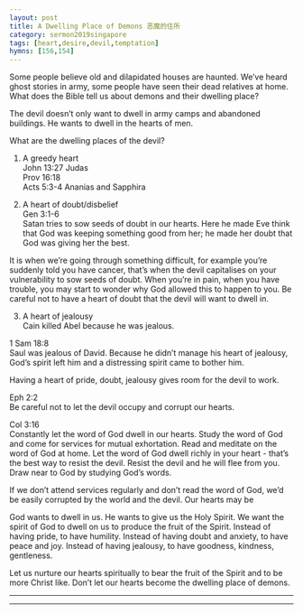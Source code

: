 ```yaml
---  
layout: post  
title: A Dwelling Place of Demons 恶魔的住所  
category: sermon2019singapore  
tags: [heart,desire,devil,temptation]  
hymns: [156,154]  
---  
```

Some people believe old and dilapidated houses are haunted. We’ve heard ghost stories in army, some people have seen their dead relatives at home. What does the Bible tell us about demons and their dwelling place?

The devil doesn’t only want to dwell in army camps and abandoned buildings. He wants to dwell in the hearts of men. 

What are the dwelling places of the devil?  
1. A greedy heart  
John 13:27 Judas  
Prov 16:18  
Acts 5:3-4 Ananias and Sapphira 

2. A heart of doubt/disbelief  
Gen 3:1-6  
Satan tries to sow seeds of doubt in our hearts. Here he made Eve think that God was keeping something good from her; he made her doubt that God was giving her the best. 

It is when we’re going through something difficult, for example you’re suddenly told you have cancer, that’s when the devil capitalises on your vulnerability to sow seeds of doubt. When you’re in pain, when you have trouble, you may start to wonder why God allowed this to happen to you. Be careful not to have a heart of doubt that the devil will want to dwell in. 

3. A heart of jealousy  
Cain killed Abel because he was jealous. 

1 Sam 18:8  
Saul was jealous of David. Because he didn’t manage his heart of jealousy, God’s spirit left him and a distressing spirit came to bother him.

Having a heart of pride, doubt, jealousy gives room for the devil to work.    

Eph 2:2  
Be careful not to let the devil occupy and corrupt our hearts. 

Col 3:16  
Constantly let the word of God dwell in our hearts. Study the word of God and come for services for mutual exhortation. Read and meditate on the word of God at home. Let the word of God dwell richly in your heart - that’s the best way to resist the devil. Resist the devil and he will flee from you. Draw near to God by studying God’s words. 

If we don’t attend services regularly and don’t read the word of God, we’d be easily corrupted by the world and the devil. Our hearts may be

God wants to dwell in us. He wants to give us the Holy Spirit. We want the spirit of God to dwell on us to produce the fruit of the Spirit. Instead of having pride, to have humility. Instead of having doubt and anxiety, to have peace and joy. Instead of having jealousy, to have goodness, kindness, gentleness. 

Let us nurture our hearts spiritually to bear the fruit of the Spirit and to be more Christ like. Don’t let our hearts become the dwelling place of demons. 



----  
****
